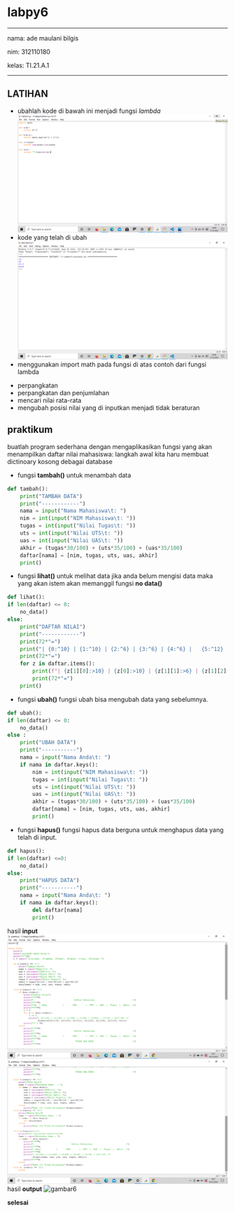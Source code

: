# labpy6
__________________________
nama: ade maulani bilgis<p>
nim: 312110180<p>
kelas: TI.21.A.1<p>
__________________________

## LATIHAN
- ubahlah kode di bawah ini menjadi fungsi _lambda_
 ![gambar 1](ss/ss.png)
 - kode yang telah di ubah
 ![gambar2](ss/ss1.png)
 - menggunakan import math pada fungsi
 di atas contoh dari fungsi lambda
 * perpangkatan
 * perpangkatan dan penjumlahan
 * mencari nilai rata-rata
 * mengubah posisi nilai yang di inputkan menjadi tidak beraturan

## praktikum
buatlah program sederhana dengan mengaplikasikan fungsi yang akan menampilkan daftar nilai mahasiswa:
langkah awal kita haru membuat dictinoary kosong debagai database<p>
- fungsi **tambah()** untuk menambah data
```py
def tambah():
    print("TAMBAH DATA")
    print("------------")
    nama = input("Nama Mahasiswa\t: ")
    nim = int(input("NIM Mahasiswa\t: "))
    tugas = int(input("Nilai Tugas\t: "))
    uts = int(input("Nilai UTS\t: "))
    uas = int(input("Nilai UAS\t: "))
    akhir = (tugas*30/100) + (uts*35/100) + (uas*35/100)
    daftar[nama] = [nim, tugas, uts, uas, akhir]
    print()
```
- fungsi **lihat()** untuk  melihat data
jika anda belum mengisi data maka yang akan istem akan memanggil fungsi **no data()**
```py
def lihat():
if len(daftar) <= 0:
    no_data()
else:
    print("DAFTAR NILAI")
    print("------------")
    print(72*"=")
    print("| {0:^10} | {1:^10} | {2:^6} | {3:^6} | {4:^6} |   {5:^12}  |".format("NIM", "NAMA", "TUGAS", "UTS", "UAS", "NILAI AKHIR"))
    print(72*"=")
    for z in daftar.items():
        print(f"| {z[1][0]:>10} | {z[0]:>10} | {z[1][1]:>6} | {z[1][2]:>6} | {z[1][3]:>6} |   {z[1][4]:>12}  |") 
        print(72*"=")
    print()
```
- fungsi **ubah()**
fungsi ubah bisa mengubah data yang sebelumnya.<p>
```py
def ubah():
if len(daftar) <= 0:
    no_data()
else :
    print("UBAH DATA")
    print("-----------")
    nama = input("Nama Anda\t: ")
    if nama in daftar.keys():
        nim = int(input("NIM Mahasiswa\t: "))
        tugas = int(input("Nilai Tugas\t: "))
        uts = int(input("Nilai UTS\t: "))
        uas = int(input("Nilai UAS\t: "))
        akhir = (tugas*30/100) + (uts*35/100) + (uas*35/100)
        daftar[nama] = [nim, tugas, uts, uas, akhir] 
        print()
```
- fungsi **hapus()**
fungsi hapus data berguna untuk menghapus data yang telah di input.<p>
```py
def hapus():
if len(daftar) <=0:
    no_data()
else:
    print("HAPUS DATA")
    print("-----------")
    nama = input("Nama Anda\t: ")
    if nama in daftar.keys():
        del daftar[nama]
        print()
```
hasil **input**
![gambar4](ss/ss3.png)
![gambar5](ss/ss4.png)
hasil **output**
![gambar6](ss/ss5,png)

**selesai**